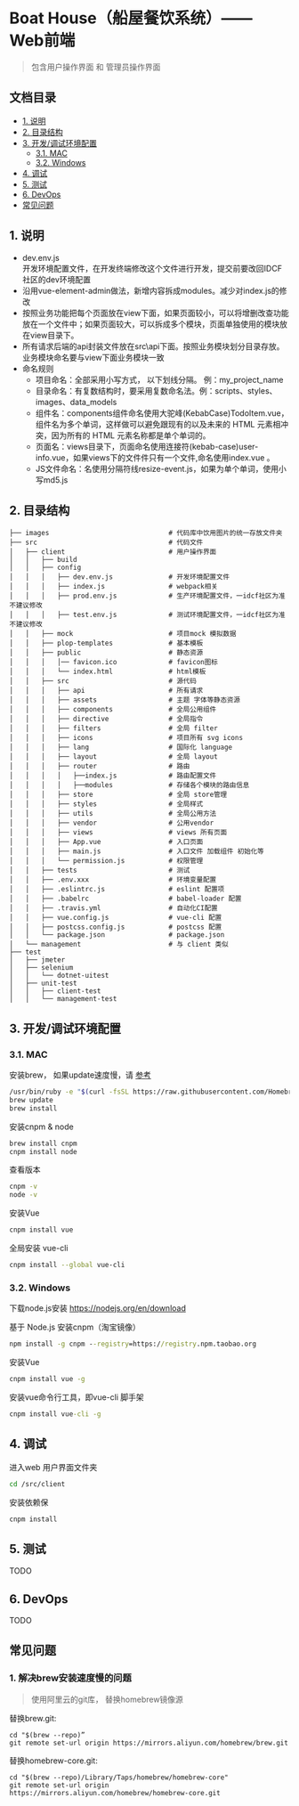 
# Boat House（船屋餐饮系统）—— Web前端

> 包含用户操作界面 和 管理员操作界面


## 文档目录

+ [1. 说明](#1.%20说明)
+ [2. 目录结构](#2.%20目录结构)
+ [3. 开发/调试环境配置](#3.%20开发/调试环境配置)
  + [3.1. MAC](#3.1.%20MAC)
  + [3.2. Windows](#3.2.%20Windows)
+ [4. 调试](#4.%20调试)
+ [5. 测试](#5.%20测试)
+ [6. DevOps](#6.%20DevOps)
+ [常见问题](#常见问题)


## 1. 说明
+ dev.env.js            
开发环境配置文件，在开发终端修改这个文件进行开发，提交前要改回IDCF社区的dev环境配置
+ 沿用vue-element-admin做法，新增内容拆成modules。减少对index.js的修改
+ 按照业务功能把每个页面放在view下面，如果页面较小，可以将增删改查功能放在一个文件中；如果页面较大，可以拆成多个模块，页面单独使用的模块放在view目录下。
+ 所有请求后端的api封装文件放在src\api下面。按照业务模块划分目录存放。业务模块命名要与view下面业务模块一致
+ 命名规则
    * 项目命名：全部采用小写方式， 以下划线分隔。 例：my_project_name
    * 目录命名：有复数结构时，要采用复数命名法。例：scripts、styles、images、data_models
    * 组件名：components组件命名使用大驼峰(KebabCase)TodoItem.vue，组件名为多个单词，这样做可以避免跟现有的以及未来的 HTML 元素相冲突，因为所有的 HTML 元素名称都是单个单词的。
    * 页面名：views目录下，页面命名使用连接符(kebab-case)user-info.vue，如果views下的文件件只有一个文件,命名使用index.vue 。
    * JS文件命名：名使用分隔符线resize-event.js，如果为单个单词，使用小写md5.js

 
## 2. 目录结构
```
├── images                              # 代码库中饮用图片的统一存放文件夹
├── src                                 # 代码文件
│   ├── client                          # 用户操作界面
│   │   ├── build
│   │   ├── config
│   │   │   ├── dev.env.js              # 开发环境配置文件
│   │   │   ├── index.js                # webpack相关
│   │   │   ├── prod.env.js             # 生产环境配置文件，一idcf社区为准不建议修改
│   │   │   ├── test.env.js             # 测试环境配置文件，一idcf社区为准不建议修改
│   │   ├── mock                        # 项目mock 模拟数据
│   │   ├── plop-templates              # 基本模板
│   │   ├── public                      # 静态资源
│   │   │   │── favicon.ico             # favicon图标
│   │   │   └── index.html              # html模板
│   │   ├── src                         # 源代码
│   │   │   ├── api                     # 所有请求
│   │   │   ├── assets                  # 主题 字体等静态资源
│   │   │   ├── components              # 全局公用组件
│   │   │   ├── directive               # 全局指令
│   │   │   ├── filters                 # 全局 filter
│   │   │   ├── icons                   # 项目所有 svg icons
│   │   │   ├── lang                    # 国际化 language
│   │   │   ├── layout                  # 全局 layout
│   │   │   ├── router                  # 路由
│   │   │   │   ├──index.js             # 路由配置文件
│   │   │   │   ├──modules              # 存储各个模块的路由信息
│   │   │   ├── store                   # 全局 store管理
│   │   │   ├── styles                  # 全局样式
│   │   │   ├── utils                   # 全局公用方法
│   │   │   ├── vendor                  # 公用vendor
│   │   │   ├── views                   # views 所有页面
│   │   │   ├── App.vue                 # 入口页面
│   │   │   ├── main.js                 # 入口文件 加载组件 初始化等
│   │   │   └── permission.js           # 权限管理
│   │   ├── tests                       # 测试
│   │   ├── .env.xxx                    # 环境变量配置
│   │   ├── .eslintrc.js                # eslint 配置项
│   │   ├── .babelrc                    # babel-loader 配置
│   │   ├── .travis.yml                 # 自动化CI配置
│   │   ├── vue.config.js               # vue-cli 配置
│   │   ├── postcss.config.js           # postcss 配置
│   │   └── package.json                # package.json
│   └── management                      # 与 client 类似  
├── test
│   ├── jmeter
│   ├── selenium
│   │   └── dotnet-uitest
│   ├── unit-test
│   │   ├── client-test
│   │   └── management-test
```


## 3. 开发/调试环境配置
### 3.1. MAC

安装brew， 如果update速度慢，请 [参考](#1.解决brew安装速度慢的问题) 
``` bash
/usr/bin/ruby -e "$(curl -fsSL https://raw.githubusercontent.com/Homebrew/install/master/install)"
brew update
brew install
```

安装cnpm & node
``` bash
brew install cnpm
cnpm install node
```

查看版本
``` bash
cnpm -v
node -v
```

安装Vue
``` bash
cnpm install vue  
```

全局安装 vue-cli
``` bash
cnpm install --global vue-cli
```

### 3.2. Windows
下载node.js安装 https://nodejs.org/en/download

基于 Node.js 安装cnpm（淘宝镜像）
``` cmd
npm install -g cnpm --registry=https://registry.npm.taobao.org
```
安装Vue
``` cmd
cnpm install vue -g
```

安装vue命令行工具，即vue-cli 脚手架
``` cmd
cnpm install vue-cli -g
```

## 4. 调试
进入web 用户界面文件夹
``` bash
cd /src/client
```

安装依赖保
``` bash
cnpm install
```


## 5. 测试
TODO
## 6. DevOps
TODO


## 常见问题
### 1. 解决brew安装速度慢的问题

> 使用阿里云的git库， 替换homebrew镜像源
    
替换brew.git:
``` 
cd "$(brew --repo)”
git remote set-url origin https://mirrors.aliyun.com/homebrew/brew.git
```
 替换homebrew-core.git:
``` 
cd "$(brew --repo)/Library/Taps/homebrew/homebrew-core"
git remote set-url origin https://mirrors.aliyun.com/homebrew/homebrew-core.git
```
